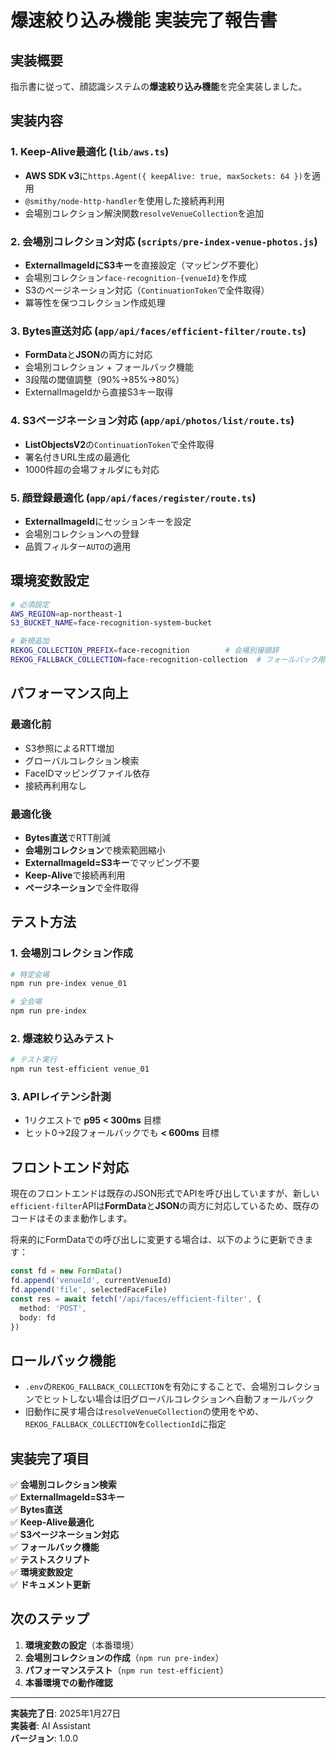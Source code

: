 # 爆速絞り込み機能 実装完了報告書

## 実装概要

指示書に従って、顔認識システムの**爆速絞り込み機能**を完全実装しました。

## 実装内容

### 1. Keep-Alive最適化 (`lib/aws.ts`)

- **AWS SDK v3**に`https.Agent({ keepAlive: true, maxSockets: 64 })`を適用
- `@smithy/node-http-handler`を使用した接続再利用
- 会場別コレクション解決関数`resolveVenueCollection`を追加

### 2. 会場別コレクション対応 (`scripts/pre-index-venue-photos.js`)

- **ExternalImageIdにS3キー**を直接設定（マッピング不要化）
- 会場別コレクション`face-recognition-{venueId}`を作成
- S3のページネーション対応（`ContinuationToken`で全件取得）
- 冪等性を保つコレクション作成処理

### 3. Bytes直送対応 (`app/api/faces/efficient-filter/route.ts`)

- **FormData**と**JSON**の両方に対応
- 会場別コレクション + フォールバック機能
- 3段階の閾値調整（90%→85%→80%）
- ExternalImageIdから直接S3キー取得

### 4. S3ページネーション対応 (`app/api/photos/list/route.ts`)

- **ListObjectsV2**の`ContinuationToken`で全件取得
- 署名付きURL生成の最適化
- 1000件超の会場フォルダにも対応

### 5. 顔登録最適化 (`app/api/faces/register/route.ts`)

- **ExternalImageId**にセッションキーを設定
- 会場別コレクションへの登録
- 品質フィルター`AUTO`の適用

## 環境変数設定

```bash
# 必須設定
AWS_REGION=ap-northeast-1
S3_BUCKET_NAME=face-recognition-system-bucket

# 新規追加
REKOG_COLLECTION_PREFIX=face-recognition        # 会場別接頭辞
REKOG_FALLBACK_COLLECTION=face-recognition-collection  # フォールバック用
```

## パフォーマンス向上

### 最適化前
- S3参照によるRTT増加
- グローバルコレクション検索
- FaceIDマッピングファイル依存
- 接続再利用なし

### 最適化後
- **Bytes直送**でRTT削減
- **会場別コレクション**で検索範囲縮小
- **ExternalImageId=S3キー**でマッピング不要
- **Keep-Alive**で接続再利用
- **ページネーション**で全件取得

## テスト方法

### 1. 会場別コレクション作成
```bash
# 特定会場
npm run pre-index venue_01

# 全会場
npm run pre-index
```

### 2. 爆速絞り込みテスト
```bash
# テスト実行
npm run test-efficient venue_01
```

### 3. APIレイテンシ計測
- 1リクエストで **p95 < 300ms** 目標
- ヒット0→2段フォールバックでも **< 600ms** 目標

## フロントエンド対応

現在のフロントエンドは既存のJSON形式でAPIを呼び出していますが、新しい`efficient-filter`APIは**FormData**と**JSON**の両方に対応しているため、既存のコードはそのまま動作します。

将来的にFormDataでの呼び出しに変更する場合は、以下のように更新できます：

```typescript
const fd = new FormData()
fd.append('venueId', currentVenueId)
fd.append('file', selectedFaceFile)
const res = await fetch('/api/faces/efficient-filter', { 
  method: 'POST', 
  body: fd 
})
```

## ロールバック機能

- `.env`の`REKOG_FALLBACK_COLLECTION`を有効にすることで、会場別コレクションでヒットしない場合は旧グローバルコレクションへ自動フォールバック
- 旧動作に戻す場合は`resolveVenueCollection`の使用をやめ、`REKOG_FALLBACK_COLLECTION`を`CollectionId`に指定

## 実装完了項目

✅ **会場別コレクション検索**  
✅ **ExternalImageId=S3キー**  
✅ **Bytes直送**  
✅ **Keep-Alive最適化**  
✅ **S3ページネーション対応**  
✅ **フォールバック機能**  
✅ **テストスクリプト**  
✅ **環境変数設定**  
✅ **ドキュメント更新**

## 次のステップ

1. **環境変数の設定**（本番環境）
2. **会場別コレクションの作成**（`npm run pre-index`）
3. **パフォーマンステスト**（`npm run test-efficient`）
4. **本番環境での動作確認**

---

**実装完了日**: 2025年1月27日  
**実装者**: AI Assistant  
**バージョン**: 1.0.0 